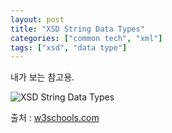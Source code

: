 ```yaml
---
layout: post
title: "XSD String Data Types"
categories: ["common tech", "xml"]
tags: ["xsd", "data type"]
---
```


내가 보는 참고용.

![XSD String Data Types][IMG_XSD_StringDataTypes]

출처 : [w3schools.com][XSD_StringDataTypes]

[XSD_StringDataTypes]: http://www.w3schools.com/schema/schema_dtypes_string.asp
[IMG_XSD_StringDataTypes]: /assets/attachments/2012-05-11-xsd-string-data-types/xsdstringdatatypes.png